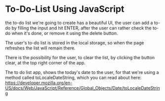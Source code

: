 # To-Do-List Using JavaScript
the to-do list we're going to create has a beautiful UI, the user can add a to-do by filling the input and hit ENTER, after the user can rather check the to-do when it's done, or remove it using the delete button.

The user's to-do list is stored in the local storage, so when the page refreshes the list will remain there.

There is the possibility for the user, to clear the list, by clicking the button clear, at the top right corner of the app.

The to do list app, shows the today's date to the user, for that we're using a method called toLocaleDateString, which you can read about here: https://developer.mozilla.org/en-US/docs/Web/JavaScript/Reference/Global_Objects/Date/toLocaleDateString
